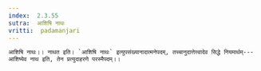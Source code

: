 ```yaml
---
index:  2.3.55
sutra:  आशिषि नाथः
vritti:  padamanjari
---
```


	आशिषि नाथः।। नाथत इति। `आशिषि नाथः` इत्युपसंख्यानादात्मनेपदम्, तच्चानुदात्तेत्त्वादेव सिद्धे नियमार्थम्---आशिष्येव नाथ इति, तेन प्रत्युदाहरणे परस्मैपदम्।।
